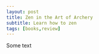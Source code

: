 ```yaml
---
layout: post
title: Zen in the Art of Archery
subtitle: Learn how to zen
tags: [books,review]
---
```


Some text
